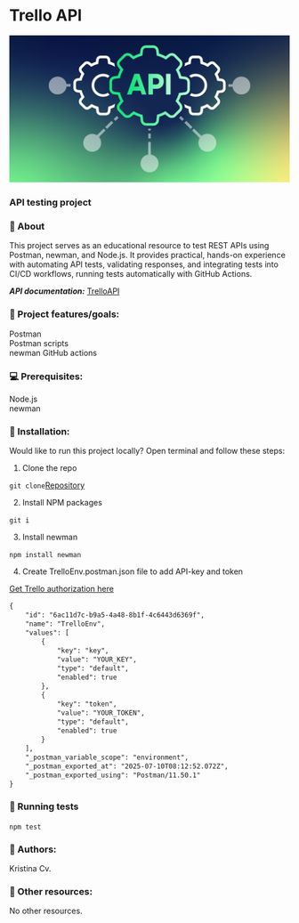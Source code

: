 # Trello API
![picture](/Blog-API.webp)
### API testing project

### 🌟 About
This project serves as an educational resource to test REST APIs using Postman, newman, and Node.js. It provides practical, hands-on experience with automating API tests, validating responses, and integrating tests into CI/CD workflows, running tests automatically with GitHub Actions.

***API documentation:*** [TrelloAPI](https://developer.atlassian.com/cloud/trello/rest/api-group-actions/#api-group-actions)

### 🎯 Project features/goals:  
Postman  
Postman scripts   
newman
GitHub actions  

### 💻 Prerequisites:  
Node.js  
newman 

### 🏃 Installation:  
Would like to run this project locally? Open terminal and follow these steps:

1. Clone the repo

```git clone```[Repository](https://github.com/KristinaKripke/TrelloAPI)

2. Install NPM packages

```git i```

3. Install newman

```npm install newman```

4. Create TrelloEnv.postman.json file to add API-key and token

[Get Trello authorization here](https://developer.atlassian.com/cloud/trello/power-ups/rest-api-client/#client-initialization)

```
{
	"id": "6ac11d7c-b9a5-4a48-8b1f-4c6443d6369f",
	"name": "TrelloEnv",
	"values": [
		{
			"key": "key",
			"value": "YOUR_KEY",
			"type": "default",
			"enabled": true
		},
		{
			"key": "token",
			"value": "YOUR_TOKEN",
			"type": "default",
			"enabled": true
		}
	],
	"_postman_variable_scope": "environment",
	"_postman_exported_at": "2025-07-10T08:12:52.072Z",
	"_postman_exported_using": "Postman/11.50.1"
}
```

### 🧪 Running tests

```npm test```

### :book: Authors: 
Kristina Cv.

### 🔗 Other resources:   
No other resources.